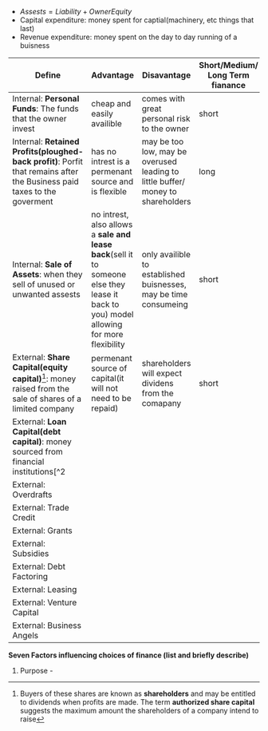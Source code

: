  - $Assests=Liability+OwnerEquity$
 - Capital expenditure: money spent for captial(machinery, etc things that last)
 - Revenue expenditure: money spent on the day to day running of a buisness

| Define | Advantage | Disavantage | Short/Medium/ Long Term fianance |
|--|--|--|--|
| Internal: **Personal Funds**: The funds that the owner invest | cheap and easily availible | comes with great personal risk to the owner | short |
| Internal: **Retained Profits(ploughed-back profit)**: Porfit that remains after the Business paid taxes to the goverment | has no intrest is a permenant source and is flexible |  may be too low, may be overused leading to little buffer/ money to shareholders | long |
| Internal: **Sale of Assets**: when they sell of unused or unwanted assests | no intrest, also allows a **sale and lease back**(sell it to someone else they lease it back to you) model allowing for more flexibility | only availible to established buisnesses, may be time consumeing | short |
| External: **Share Capital(equity capital)**[^1]: money raised from the sale of shares of a limited company | permenant source of capital(it will not need to be repaid) | shareholders will expect dividens from the comapany | short |
| External: **Loan Capital(debt capital)**: money sourced from financial institutions[^2 |  |  |  |
| External: Overdrafts |  |  |  |
| External: Trade Credit |  |  |  |
| External: Grants |  |  |  |
| External: Subsidies |  |  |  |
| External: Debt Factoring |  |  |  |
| External: Leasing |  |  |  |
| External: Venture Capital |  |  |  |
| External: Business Angels |  |  |  |

**Seven Factors influencing choices of finance (list and briefly describe)**
1.  Purpose -


[^1]:Buyers of these shares are known as **shareholders** and may be entitled to dividends when profits are made. The term **authorized share capital** suggests the maximum amount the shareholders of a company intend to raise
<!--stackedit_data:
eyJoaXN0b3J5IjpbLTExMjcwMTUxMDYsLTMxODM1NjI5MSwxOD
IzMDkyMDE2LC0zMDM3NDA0NjksLTIwODg3NDY2MTJdfQ==
-->